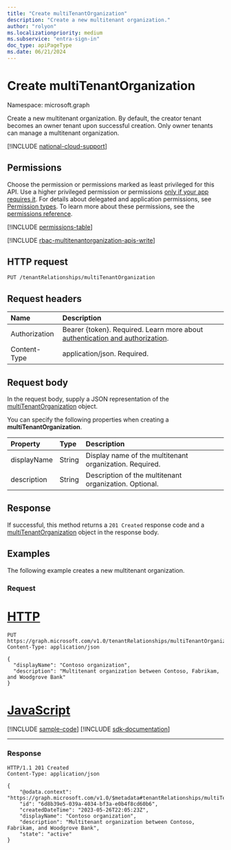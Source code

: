 ```yaml
---
title: "Create multiTenantOrganization"
description: "Create a new multitenant organization."
author: "rolyon"
ms.localizationpriority: medium
ms.subservice: "entra-sign-in"
doc_type: apiPageType
ms.date: 06/21/2024
---
```


# Create multiTenantOrganization
Namespace: microsoft.graph

Create a new multitenant organization. By default, the creator tenant becomes an owner tenant upon successful creation. Only owner tenants can manage a multitenant organization.

[!INCLUDE [national-cloud-support](../../includes/global-only.md)]

## Permissions
Choose the permission or permissions marked as least privileged for this API. Use a higher privileged permission or permissions [only if your app requires it](/graph/permissions-overview#best-practices-for-using-microsoft-graph-permissions). For details about delegated and application permissions, see [Permission types](/graph/permissions-overview#permission-types). To learn more about these permissions, see the [permissions reference](/graph/permissions-reference).

<!-- { "blockType": "permissions", "name": "tenantrelationship_put_multitenantorganization" } -->
[!INCLUDE [permissions-table](../includes/permissions/tenantrelationship-put-multitenantorganization-permissions.md)]

[!INCLUDE [rbac-multitenantorganization-apis-write](../includes/rbac-for-apis/rbac-multitenantorganization-apis-write.md)]

## HTTP request

<!-- {
  "blockType": "ignored"
}
-->
``` http
PUT /tenantRelationships/multiTenantOrganization
```

## Request headers
|Name|Description|
|:---|:---|
|Authorization|Bearer {token}. Required. Learn more about [authentication and authorization](/graph/auth/auth-concepts).|
|Content-Type|application/json. Required.|

## Request body
In the request body, supply a JSON representation of the [multiTenantOrganization](../resources/multitenantorganization.md) object.

You can specify the following properties when creating a **multiTenantOrganization**.

|Property|Type|Description|
|:---|:---|:---|
|displayName|String|Display name of the multitenant organization. Required.|
|description|String|Description of the multitenant organization. Optional.|



## Response

If successful, this method returns a `201 Created` response code and a [multiTenantOrganization](../resources/multitenantorganization.md) object in the response body.

## Examples

The following example creates a new multitenant organization.

### Request

# [HTTP](#tab/http)
<!-- {
  "blockType": "request",
  "name": "create_multitenantorganization_from_"
}
-->
``` http
PUT https://graph.microsoft.com/v1.0/tenantRelationships/multiTenantOrganization
Content-Type: application/json

{
  "displayName": "Contoso organization",
  "description": "Multitenant organization between Contoso, Fabrikam, and Woodgrove Bank"
}
```

# [JavaScript](#tab/javascript)
[!INCLUDE [sample-code](../includes/snippets/javascript/create-multitenantorganization-from--javascript-snippets.md)]
[!INCLUDE [sdk-documentation](../includes/snippets/snippets-sdk-documentation-link.md)]

---

### Response

<!-- {
  "blockType": "response",
  "truncated": true,
  "@odata.type": "microsoft.graph.multiTenantOrganization"
}
-->
``` http
HTTP/1.1 201 Created
Content-Type: application/json

{
    "@odata.context": "https://graph.microsoft.com/v1.0/$metadata#tenantRelationships/multiTenantOrganization/$entity",
    "id": "6d8b39e5-039a-4034-bf3a-e0b4f8cd60b6",
    "createdDateTime": "2023-05-26T22:05:23Z",
    "displayName": "Contoso organization",
    "description": "Multitenant organization between Contoso, Fabrikam, and Woodgrove Bank",
    "state": "active"
}
```

